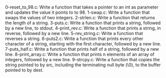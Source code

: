 0-reset_to_98.c: Write a function that takes a pointer to an int as parameter and updates the value it points to to 98.
1-swap.c: Write a function that swaps the values of two integers.
2-strlen.c: Write a function that returns the length of a string.
3-puts.c: Write a function that prints a string, followed by a new line, to stdout.
4-print_rev.c: Write a function that prints a string, in reverse, followed by a new line.
5-rev_string.c: Write a function that reverses a string.
6-puts2.c: Write a function that prints every other character of a string, starting with the first character, followed by a new line.
7-puts_half.c: Write a function that prints half of a string, followed by a new line.
8-print_array.c: Write a function that prints n elements of an array of integers, followed by a new line.
9-strcpy.c: Write a function that copies the string pointed to by src, including the terminating null byte (\0), to the buffer pointed to by dest.